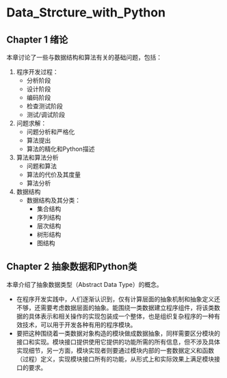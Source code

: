 # Data_Strcture_with_Python
## Chapter 1 绪论
本章讨论了一些与数据结构和算法有关的基础问题，包括：
1. 程序开发过程：
   - 分析阶段
   - 设计阶段
   - 编码阶段
   - 检查测试阶段
   - 测试/调试阶段
2. 问题求解：
   - 问题分析和严格化
   - 算法提出
   - 算法的精化和Python描述
3. 算法和算法分析
   - 问题和算法
   - 算法的代价及其度量
   - 算法分析
4. 数据结构
   - 数据结构及其分类：
     - 集合结构
     - 序列结构
     - 层次结构
     - 树形结构
     - 图结构
     
     
## Chapter 2 抽象数据和Python类
本章介绍了抽象数据类型（Abstract Data Type）的概念。
- 在程序开发实践中，人们逐渐认识到，仅有计算层面的抽象机制和抽象定义还不够，还需要考虑数据层面的抽象。能围绕一类数据建立程序组件，将该类数据的具体表示和相关操作的实现包装成一个整体，也是组织复杂程序的一种有效技术，可以用于开发各种有用的程序模块。
- 要把这种围绕着一类数据对象构造的模块做成数据抽象，同样需要区分模块的接口和实现。模块接口提供使用它提供的功能所需的所有信息，但不涉及具体实现细节，另一方面，模块实现者则要通过模块内部的一套数据定义和函数（过程）定义，实现模块接口所有的功能，从形式上和实际效果上满足模块接口的要求。

